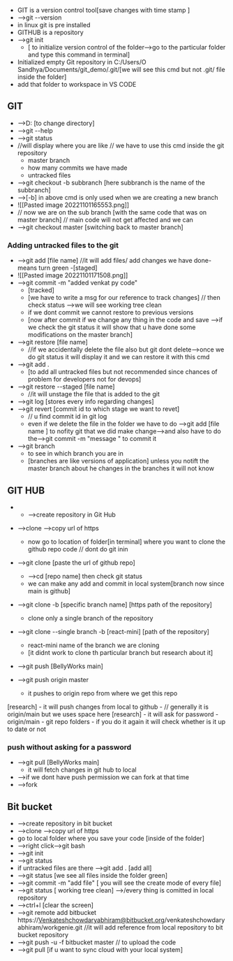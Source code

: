- GIT is a version control tool[save changes with time stamp ]
- -->git --version
- in linux git is pre installed
- GITHUB is a repository
- -->git init 
	- [ to initialize version control of the folder-->go to the particular folder and type this command in terminal]
- Initialized empty Git repository in C:/Users/O Sandhya/Documents/git_demo/.git/[we will see this cmd but not .git/ file inside the folder]
- add that folder to workspace in VS CODE

## GIT 
- -->D: [to change directory]
- -->git --help
- -->git status
- //will display where you are like // we have to use this cmd inside the git repository
	- master branch
	- how many  commits we have made
	- untracked files 
- -->git checkout -b subbranch [here subbranch is the name of the subbranch]
- -->[-b] in above cmd is only used when we are creating a new branch
- ![[Pasted image 20221101165553.png]]
- // now we are on the sub branch [with the same code that was on master branch] // main code will not get affected and we can 
- -->git checkout master [switching back to master branch]
### Adding untracked files to the git
- -->git add [file name] //it will add files/ add changes we have done- means turn green -[staged]
- ![[Pasted image 20221101171508.png]]
- -->git commit -m "added venkat py code" 
	- [tracked]
	- [we have to write a msg for our reference to track changes] // then check status -->we will see working tree clean
	- if we dont commit we cannot restore to previous versions
	- [now after commit if we change any thing in the code and save -->if we check the git status it will show that u have done some modifications on the master branch]
- -->git restore [file name]
	- //if we accidentally delete the file also but git dont delete-->once we do git status it will display it and we can restore it with this cmd
- -->git add . 
	- [to add all untracked files but not recommended since chances of problem for developers not for devops]
- -->git restore --staged [file name] 
	- //it will unstage the file that is added to the git
- -->git log [stores every info regarding changes]
- -->git revert [commit id to which stage we want to revet]
	- // u find commit id in git log
	- even if we delete the file in the folder we have to do -->git add [file name ] to nofity git that we did make change-->and also have to do the-->git commit -m "message " to commit it
- -->git branch
	- to see in which branch you are in 
	- [branches are like versions of application] unless you notift the master branch about he changes in the branches it will not know

## GIT HUB
- - -->create repository in Git Hub
- -->clone -->copy url of https
	- now go to location of folder[in terminal] where you want to clone the github repo code // dont do git inin
- -->git clone [paste the url of github repo]
	- -->cd [repo name] then check git status
	- we can make any add and commit in local system[branch now since main is github]
- -->git clone -b [specific branch name]  [https path of the repository]
	- clone only a single branch of the repository
	
- -->git clone --single branch -b [react-mini]   [path of the repository]
	- react-mini name of the branch we are cloning
	- [it didnt work to clone th particular branch but research about it]
- -->git push [BellyWorks main]
- -->git push origin master
	- it pushes to origin repo from where we get this repo

[research]
	- it will push changes from local to github
	- // generally it is origin/main but we uses space here [research]
	- it will ask for password 
	- origin/main - git repo folders
	- if you do it again it will check whether is it up to date or not
### push without asking for a password




- -->git pull [BellyWorks main]
	- it will fetch changes in git hub to local 
- -->if we dont have push permission we can fork at that time
- -->fork

## Bit bucket
- -->create repository in bit bucket
- -->clone -->copy url of https
- go to local folder where you save your code [inside of the folder]
- -->right click-->git bash
- -->git init
- -->git status
- if untracked files are there -->git add . [add all]
- -->git status [we see all files inside the folder green]
- -->git commit -m "add file"  [ you will see the create mode of every file]
- -->git status [ working tree clean] -->/every thing is comitted in local repository
- -->ctrl+l [clear the screen]
- -->git remote add bitbucket https://Venkateshchowdaryabhiram@bitbucket.org/venkateshchowdaryabhiram/workgenie.git //it will add reference from local repository to bit bucket repository
- -->git push -u -f bitbucket master   // to upload the code
- -->git pull [if u want to sync cloud with your local system]
